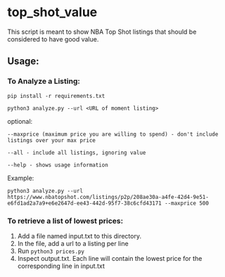 # top_shot_value

This script is meant to show NBA Top Shot listings that should be considered to have good value.

## Usage:

### To Analyze a Listing:

```
pip install -r requirements.txt

python3 analyze.py --url <URL of moment listing>
```

optional:

`--maxprice (maximum price you are willing to spend) - don't include listings over your max price`

`--all - include all listings, ignoring value`

`--help - shows usage information`



Example:



`python3 analyze.py --url https://www.nbatopshot.com/listings/p2p/208ae30a-a4fe-42d4-9e51-e6fd1ad2a7a9+e6e2647d-ee43-442d-95f7-38c6cfd43171 --maxprice 500`


### To retrieve a list of lowest prices:

1. Add a file named input.txt to this directory.
2. In the file, add a url to a listing per line
3. Run `python3 prices.py`
4. Inspect output.txt. Each line will contain the lowest price for the corresponding line in input.txt